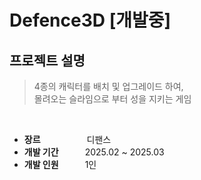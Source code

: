 # Defence3D [개발중] 

## 프로젝트 설명
> 4종의 캐릭터를 배치 및 업그레이드 하여,   
> 몰려오는 슬라임으로 부터 성을 지키는 게임 

<br>

* **장르**      디팬스<br>
* **개발 기간**   2025.02 ~ 2025.03<br>
* **개발 인원**   1인<br>
